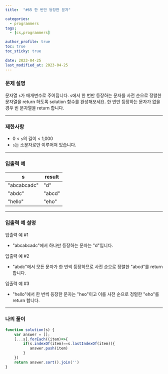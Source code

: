 ```yaml
---
title:  "#65 한 번만 등장한 문자"

categories:
  - programmers
tags:
  - [cs,programmers]

author_profile: true
toc: true
toc_sticky: true
 
date: 2023-04-25
last_modified_at: 2023-04-25
---
```


### 문제 설명

문자열 `s`가 매개변수로 주어집니다. `s`에서 한 번만 등장하는 문자를 사전 순으로 정렬한 문자열을 return 하도록 solution 함수를 완성해보세요. 한 번만 등장하는 문자가 없을 경우 빈 문자열을 return 합니다.

---

### 제한사항

- 0 < `s`의 길이 < 1,000
- `s`는 소문자로만 이루어져 있습니다.

---

### 입출력 예

| s | result |
| --- | --- |
| "abcabcadc" | "d" |
| "abdc" | "abcd" |
| "hello" | "eho" |

---

### **입출력 예 설명**

입출력 예 #1

- "abcabcadc"에서 하나만 등장하는 문자는 "d"입니다.

입출력 예 #2

- "abdc"에서 모든 문자가 한 번씩 등장하므로 사전 순으로 정렬한 "abcd"를 return 합니다.

입출력 예 #3

- "hello"에서 한 번씩 등장한 문자는 "heo"이고 이를 사전 순으로 정렬한 "eho"를 return 합니다.

---

### 나의 풀이

```jsx
function solution(s) {
    var answer = [];
    [...s].forEach((item)=>{
        if(s.indexOf(item)==s.lastIndexOf(item)){
           answer.push(item)
        }
    })
    return answer.sort().join('')
}
```